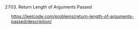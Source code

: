 2703. Return Length of Arguments Passed

https://leetcode.com/problems/return-length-of-arguments-passed/description/
